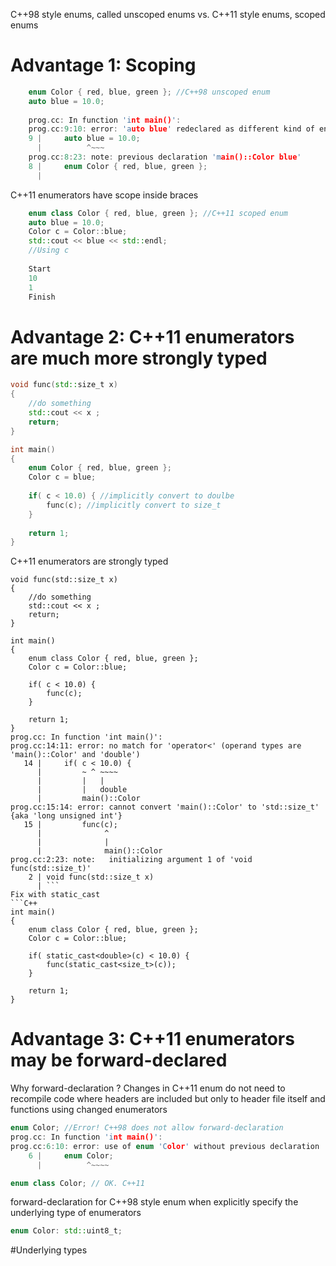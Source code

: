 C++98 style enums, called unscoped enums vs. C++11 style enums, scoped enums
# Advantage 1: Scoping
```C++
    enum Color { red, blue, green }; //C++98 unscoped enum
    auto blue = 10.0;
    
    prog.cc: In function 'int main()':
    prog.cc:9:10: error: 'auto blue' redeclared as different kind of entity
    9 |     auto blue = 10.0;
      |          ^~~~
    prog.cc:8:23: note: previous declaration 'main()::Color blue'
    8 |     enum Color { red, blue, green };
      | 
```
C++11 enumerators have scope inside braces
```C++
    enum class Color { red, blue, green }; //C++11 scoped enum
    auto blue = 10.0;
    Color c = Color::blue;
    std::cout << blue << std::endl;
    //Using c
    
    Start
    10
    1
    Finish
```
# Advantage 2: C++11 enumerators are much more strongly typed
```C++
void func(std::size_t x)
{
    //do something
    std::cout << x ;
    return;
}

int main()
{
    enum Color { red, blue, green };
    Color c = blue;
    
    if( c < 10.0) { //implicitly convert to doulbe
        func(c); //implicitly convert to size_t
    }
    
    return 1;
}
```
C++11 enumerators are strongly typed
```C++11
void func(std::size_t x)
{
    //do something
    std::cout << x ;
    return;
}

int main()
{
    enum class Color { red, blue, green };
    Color c = Color::blue;
    
    if( c < 10.0) {
        func(c);
    }
    
    return 1;
}
prog.cc: In function 'int main()':
prog.cc:14:11: error: no match for 'operator<' (operand types are 'main()::Color' and 'double')
   14 |     if( c < 10.0) {
      |         ~ ^ ~~~~
      |         |   |
      |         |   double
      |         main()::Color
prog.cc:15:14: error: cannot convert 'main()::Color' to 'std::size_t' {aka 'long unsigned int'}
   15 |         func(c);
      |              ^
      |              |
      |              main()::Color
prog.cc:2:23: note:   initializing argument 1 of 'void func(std::size_t)'
    2 | void func(std::size_t x)
      | ```
Fix with static_cast
```C++
int main()
{
    enum class Color { red, blue, green };
    Color c = Color::blue;
    
    if( static_cast<double>(c) < 10.0) {
        func(static_cast<size_t>(c));
    }
    
    return 1;
}
```
# Advantage 3: C++11 enumerators may be forward-declared
Why forward-declaration ?
Changes in C++11 enum do not need to recompile code where headers are included but only to header file itself and functions using changed enumerators

```C++
enum Color; //Error! C++98 does not allow forward-declaration
prog.cc: In function 'int main()':
prog.cc:6:10: error: use of enum 'Color' without previous declaration
    6 |     enum Color;
      |          ^~~~~
```
```C++
enum class Color; // OK. C++11
```

forward-declaration for C++98 style enum when explicitly specify the underlying type of enumerators

```C++
enum Color: std::uint8_t;

```
#Underlying types

